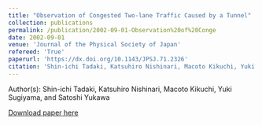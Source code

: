 ```yaml
---
title: "Observation of Congested Two-lane Traffic Caused by a Tunnel"
collection: publications
permalink: /publication/2002-09-01-Observation%20of%20Conge
date: 2002-09-01
venue: 'Journal of the Physical Society of Japan'
refereed: 'True'
paperurl: 'https://dx.doi.org/10.1143/JPSJ.71.2326'
citation: 'Shin-ichi Tadaki, Katsuhiro Nishinari, Macoto Kikuchi, Yuki Sugiyama, and Satoshi Yukawa, Observation of Congested Two-lane Traffic Caused by a Tunnel, Journal of the Physical Society of Japan, <b>71</b>, 2326-2334, (2002)'
---
```


Author(s): Shin-ichi Tadaki, Katsuhiro Nishinari, Macoto Kikuchi, Yuki Sugiyama, and Satoshi Yukawa


<a href='https://dx.doi.org/10.1143/JPSJ.71.2326'>Download paper here</a>
